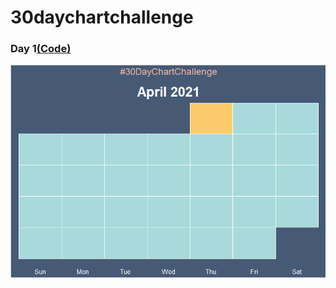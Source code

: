 # 30daychartchallenge

### Day 1[(Code)](https://github.com/tessaeagle/30daychartchallenge/blob/main/Code/Day_1.R)
![alt text](https://github.com/tessaeagle/30daychartchallenge/blob/main/Plots/Day_1.png "")

